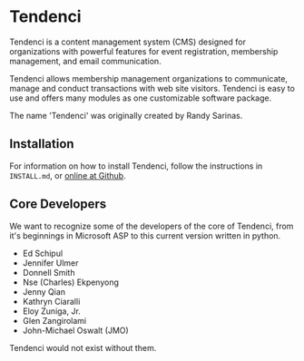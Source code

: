 # Tendenci

Tendenci is a content management system (CMS) designed for organizations with powerful features for event registration, membership management, and email communication.

Tendenci allows membership management organizations to communicate, manage and conduct transactions with web site visitors. Tendenci is easy to use and offers many modules as one customizable software package.

The name 'Tendenci' was originally created by Randy Sarinas.

## Installation
	
For information on how to install Tendenci, follow the instructions in `INSTALL.md`, or [online at Github](https://github.com/tendenci/tendenci/blob/master/INSTALL.md).

## Core Developers

We want to recognize some of the developers of the core of Tendenci, from it's beginnings in Microsoft ASP to this current version written in python.

- Ed Schipul
- Jennifer Ulmer
- Donnell Smith
- Nse (Charles) Ekpenyong
- Jenny Qian
- Kathryn Ciaralli
- Eloy Zuniga, Jr.
- Glen Zangirolami
- John-Michael Oswalt (JMO)

Tendenci would not exist without them.
